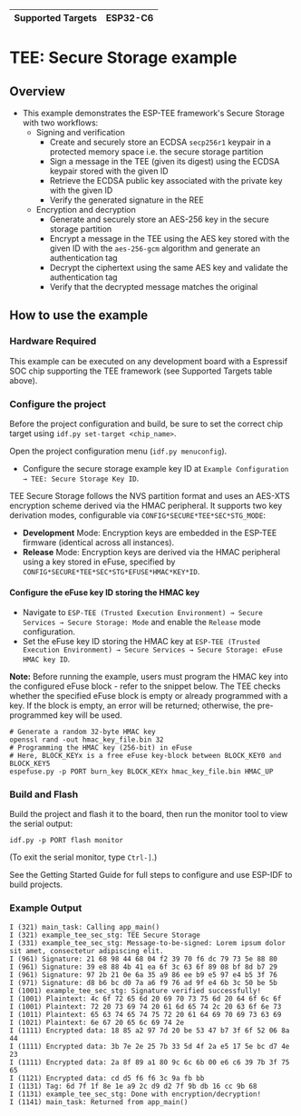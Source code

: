 | Supported Targets | ESP32-C6 |
| ----------------- | -------- |

# TEE: Secure Storage example

## Overview

- This example demonstrates the ESP-TEE framework's Secure Storage with two workflows:
  - Signing and verification
    - Create and securely store an ECDSA `secp256r1` keypair in a protected memory space i.e. the secure storage partition
    - Sign a message in the TEE (given its digest) using the ECDSA keypair stored with the given ID
    - Retrieve the ECDSA public key associated with the private key with the given ID
    - Verify the generated signature in the REE
  - Encryption and decryption
    - Generate and securely store an AES-256 key in the secure storage partition
    - Encrypt a message in the TEE using the AES key stored with the given ID with the `aes-256-gcm` algorithm and generate an authentication tag
    - Decrypt the ciphertext using the same AES key and validate the authentication tag
    - Verify that the decrypted message matches the original

## How to use the example

### Hardware Required

This example can be executed on any development board with a Espressif SOC chip supporting the TEE framework (see Supported Targets table above).

### Configure the project

Before the project configuration and build, be sure to set the correct chip target using `idf.py set-target <chip_name>`.

Open the project configuration menu (`idf.py menuconfig`).

- Configure the secure storage example key ID at `Example Configuration → TEE: Secure Storage Key ID`.

TEE Secure Storage follows the NVS partition format and uses an AES-XTS encryption scheme derived via the HMAC peripheral. It supports two key derivation modes, configurable via `CONFIG*SECURE*TEE*SEC*STG_MODE`:

  - **Development** Mode: Encryption keys are embedded in the ESP-TEE firmware (identical across all instances).
  - **Release** Mode: Encryption keys are derived via the HMAC peripheral using a key stored in eFuse, specified by `CONFIG*SECURE*TEE*SEC*STG*EFUSE*HMAC*KEY*ID`.

#### Configure the eFuse key ID storing the HMAC key

- Navigate to `ESP-TEE (Trusted Execution Environment) → Secure Services → Secure Storage: Mode` and enable the `Release` mode configuration.
- Set the eFuse key ID storing the HMAC key at `ESP-TEE (Trusted Execution Environment) → Secure Services → Secure Storage: eFuse HMAC key ID`.

**Note:** Before running the example, users must program the HMAC key into the configured eFuse block - refer to the snippet below. The TEE checks whether the specified eFuse block is empty or already programmed with a key. If the block is empty, an error will be returned; otherwise, the pre-programmed key will be used.

```shell
# Generate a random 32-byte HMAC key
openssl rand -out hmac_key_file.bin 32
# Programming the HMAC key (256-bit) in eFuse
# Here, BLOCK_KEYx is a free eFuse key-block between BLOCK_KEY0 and BLOCK_KEY5
espefuse.py -p PORT burn_key BLOCK_KEYx hmac_key_file.bin HMAC_UP
```

### Build and Flash

Build the project and flash it to the board, then run the monitor tool to view the serial output:

```
idf.py -p PORT flash monitor
```

(To exit the serial monitor, type `Ctrl-]`.)

See the Getting Started Guide for full steps to configure and use ESP-IDF to build projects.

### Example Output

```log
I (321) main_task: Calling app_main()
I (321) example_tee_sec_stg: TEE Secure Storage
I (331) example_tee_sec_stg: Message-to-be-signed: Lorem ipsum dolor sit amet, consectetur adipiscing elit.
I (961) Signature: 21 68 98 44 68 04 f2 39 70 f6 dc 79 73 5e 88 80
I (961) Signature: 39 e8 88 4b 41 ea 6f 3c 63 6f 89 08 bf 8d b7 29
I (961) Signature: 97 2b 21 0e 6a 35 a9 86 ee b9 e5 97 e4 b5 3f 76
I (971) Signature: d8 b6 bc d0 7a a6 f9 76 ad 9f e4 6b 3c 50 be 5b
I (1001) example_tee_sec_stg: Signature verified successfully!
I (1001) Plaintext: 4c 6f 72 65 6d 20 69 70 73 75 6d 20 64 6f 6c 6f
I (1001) Plaintext: 72 20 73 69 74 20 61 6d 65 74 2c 20 63 6f 6e 73
I (1011) Plaintext: 65 63 74 65 74 75 72 20 61 64 69 70 69 73 63 69
I (1021) Plaintext: 6e 67 20 65 6c 69 74 2e
I (1111) Encrypted data: 18 85 a2 97 7d 20 be 53 47 b7 3f 6f 52 06 8a 44
I (1111) Encrypted data: 3b 7e 2e 25 7b 33 5d 4f 2a e5 17 5e bc d7 4e 23
I (1111) Encrypted data: 2a 8f 89 a1 80 9c 6c 6b 00 e6 c6 39 7b 3f 75 65
I (1121) Encrypted data: cd d5 f6 f6 3c 9a fb bb
I (1131) Tag: 6d 7f 1f 8e 1e a9 2c d9 d2 7f 9b db 16 cc 9b 68
I (1131) example_tee_sec_stg: Done with encryption/decryption!
I (1141) main_task: Returned from app_main()
```
